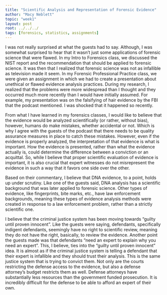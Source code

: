 ```yaml
---
title: "Scientific Analysis and Representation of Forensic Evidence"
author: "Macy Neblett"
topic: "week1"
layout: post
root: ../../../
tags: [forensics, statistics, assignments]
---
```

 
I was not really surprised at what the guests had to say. Although, I was somewhat surprised to hear that it wasn’t just some applications of forensic science that were flawed. In my Intro to Forensics class, we discussed the NIST report and the recommendation that should be applied to forensic science. It was then that I realized that forensic science was not as infallible as television made it seem. In my Forensic Professional Practice class, we were given an assignment in which we had to create a presentation about unethical or flawed evidence analysis practices. During my research, I realized that the problems were more widespread than I thought and they occurred much more recently than I would have initially assumed. For example, my presentation was on the falsifying of hair evidence by the FBI that the podcast mentioned. I was shocked that it happened so recently.

From what I have learned in my forensics classes, I would like to believe that the evidence would be analyzed scientifically (or rather, without bias), however, humans do make mistakes, whether accidental or not. Which is why I agree with the guests of the podcast that there needs to be quality assurance measures in place to catch these mistakes. However, even if the evidence is properly analyzed, the interpretation of that evidence is what is important. How the evidence is presented, rather than what the evidence actually is, could determine the difference between a conviction or an acquittal. So, while I believe that proper scientific evaluation of evidence is important, it is also crucial that expert witnesses do not misrepresent the evidence in such a way that it favors one side over the other.

Based on their commentary, I believe that DNA evidence, to a point, holds up under scrutiny. Like one of the guests said, DNA analysis has a scientific background that was later applied to forensic science. Other types of evidence, like fingerprints, bite marks, etc., have law enforcement backgrounds, meaning these types of evidence analysis methods were created in response to a law enforcement problem, rather than a strictly scientific one. 

I believe that the criminal justice system has been moving towards “guilty until proven innocent”. Like the guests were saying, defendants, specifically indigent defendants, seemingly have no right to scientific review, meaning they do not have the right, basically, to review the evidence. Another point the guests made was that defendants “need an expert to explain why you need an expert”. This, I believe, ties into the “guilty until proven innocent” idea. It is almost as if the criminal justice system is telling a defendant that their expert is infallible and they should trust their analysis. This is the same justice system that is trying to convict them. Not only are the courts restricting the defense access to the evidence, but also a defense attorney’s budget restricts them as well. Defense attorneys have substantially less resources than the government funded prosecution. It is incredibly difficult for the defense to be able to afford an expert of their own.
